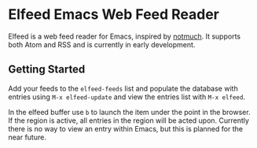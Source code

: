 # Elfeed Emacs Web Feed Reader

Elfeed is a web feed reader for Emacs, inspired by
[notmuch](http://notmuchmail.org/). It supports both Atom and RSS and
is currently in early development.

## Getting Started

Add your feeds to the `elfeed-feeds` list and populate the database
with entries using `M-x elfeed-update` and view the entries list with
`M-x elfeed`.

In the elfeed buffer use `b` to launch the item under the point in the
browser. If the region is active, all entries in the region will be
acted upon. Currently there is no way to view an entry within Emacs,
but this is planned for the near future.
